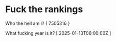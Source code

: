 # Fuck the rankings

Who the hell am I?
{ 7505316 }

What fucking year is it?
[ 2025-01-13T06:00:00Z ]
